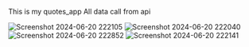 This is my quotes_app
All data call from api

![Screenshot 2024-06-20 222105](https://github.com/Krishm8/quotes_app/assets/148517012/2b1f06ec-2edc-4d0d-9f8b-751bcf23b4f1)
![Screenshot 2024-06-20 222040](https://github.com/Krishm8/quotes_app/assets/148517012/b988cbcd-e6cf-4d18-861a-dee6b17eafae)
![Screenshot 2024-06-20 222852](https://github.com/Krishm8/quotes_app/assets/148517012/57a01426-7026-4325-bbcb-3b075c0cf68a)
![Screenshot 2024-06-20 222141](https://github.com/Krishm8/quotes_app/assets/148517012/fea238f6-8358-4a73-85e0-cfa827fe63a8)
